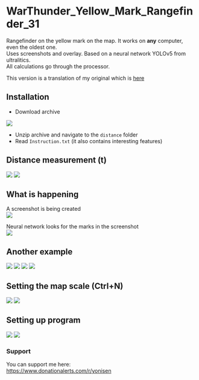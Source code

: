 # WarThunder_Yellow_Mark_Rangefinder_31

Rangefinder on the yellow mark on the map. It works on <b>any</b> computer, even the oldest one.<br>
Uses screenshots and overlay. Based on a neural network YOLOv5 from ultralitics.<br>
All calculations go through the processor.<br>

This version is a translation of my original which is <a href="https://github.com/Yonisen/WarThunder_Map_Marker_Finder">here</a>

## Installation

- Download archive
<img src="https://github.com/Yonisen/WarThunder_Yellow_Mark_Rangefinder/blob/main/data/images/screen5.png">

- Unzip archive and navigate to the `distance` folder
- Read `Instruction.txt` (it also contains interesting features)

## Distance measurement (t)
<img src="https://github.com/Yonisen/WarThunder_Yellow_Mark_Rangefinder/blob/main/data/images/screen30.png">
<img src="https://github.com/Yonisen/WarThunder_Yellow_Mark_Rangefinder/blob/main/data/images/screen30_1.png">

## What is happening
A screenshot is being created<br>
<img src="https://github.com/Yonisen/WarThunder_Yellow_Mark_Rangefinder/blob/main/data/images/Map30.png">

Neural network looks for the marks in the screenshot<br>
<img src="https://github.com/Yonisen/WarThunder_Yellow_Mark_Rangefinder/blob/main/data/images/Map30_1.jpg">


## Another example
<img src="https://github.com/Yonisen/WarThunder_Yellow_Mark_Rangefinder/blob/main/data/images/screen34.png">
<img src="https://github.com/Yonisen/WarThunder_Yellow_Mark_Rangefinder/blob/main/data/images/screen34_1.png">
<img src="https://github.com/Yonisen/WarThunder_Yellow_Mark_Rangefinder/blob/main/data/images/Map34.png">
<img src="https://github.com/Yonisen/WarThunder_Yellow_Mark_Rangefinder/blob/main/data/images/Map34_1.jpg">

## Setting the map scale (Ctrl+N)
<img src="https://github.com/Yonisen/WarThunder_Yellow_Mark_Rangefinder/blob/main/data/images/screen3.png">
<img src="https://github.com/Yonisen/WarThunder_Yellow_Mark_Rangefinder/blob/main/data/images/screen4.png">

## Setting up program
<img src="https://github.com/Yonisen/WarThunder_Yellow_Mark_Rangefinder/blob/main/data/images/screen1.png">
<img src="https://github.com/Yonisen/WarThunder_Yellow_Mark_Rangefinder/blob/main/data/images/screen2.png">

### Support
You can support me here:<br>
https://www.donationalerts.com/r/yonisen
